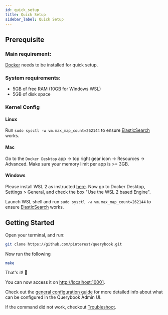 ```yaml
---
id: quick_setup
title: Quick Setup
sidebar_label: Quick Setup
---
```


## Prerequisite

### Main requirement:

[Docker](https://www.docker.com/) needs to be installed for quick setup.

### System requirements:

-   5GB of free RAM (10GB for Windows WSL)
-   5GB of disk space

### Kernel Config

#### Linux

Run `sudo sysctl -w vm.max_map_count=262144` to ensure [ElasticSearch](https://www.elastic.co/guide/en/elasticsearch/reference/current/vm-max-map-count.html) works.

#### Mac

Go to the `Docker Desktop` app -> top right gear icon -> Resources -> Advanced. Make sure your memory limit per app is >= 3GB.

#### Windows

Please install WSL 2 as instructed [here](https://docs.microsoft.com/en-us/windows/wsl/install-win10). Now go to Docker Desktop, Settings > General, and check the box "Use the WSL 2 based Engine".

Launch WSL shell and run `sudo sysctl -w vm.max_map_count=262144` to ensure [ElasticSearch](https://www.elastic.co/guide/en/elasticsearch/reference/current/vm-max-map-count.html) works.

## Getting Started

Open your terminal, and run:

```sh
git clone https://github.com/pinterest/querybook.git
```

Now run the following

```sh
make
```

That's it! 🎉

You can now access it on [http://localhost:10001](http://localhost:10001).

Check out the [general configuration guide](../configurations/general_config.md) for more detailed info about what can be configured in the Querybook Admin UI.

If the command did not work, checkout [Troubleshoot](troubleshoot.md).
